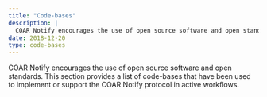 ```yaml
---
title: "Code-bases"
description: |
  COAR Notify encourages the use of open source software and open standards. This section provides a list of code-bases that have been used to implement the COAR Notify protocol in active workflows.
date: 2018-12-20
type: code-bases
---
```


COAR Notify encourages the use of open source software and open standards. This section provides a list of code-bases that have been used to implement or support the COAR Notify protocol in active workflows.

